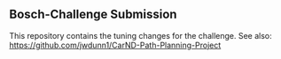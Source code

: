 ## Bosch-Challenge Submission

This repository contains the tuning changes for the challenge.
See also: https://github.com/jwdunn1/CarND-Path-Planning-Project
